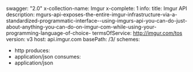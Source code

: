 swagger: "2.0"
x-collection-name: Imgur
x-complete: 1
info:
  title: Imgur API
  description: mgurs-api-exposes-the-entire-imgur-infrastructure-via-a-standardized-programmatic-interface--using-imgurs-api-you-can-do-just-about-anything-you-can-do-on-imgur-com-while-using-your-programming-language-of-choice-
  termsOfService: http://imgur.com/tos
  version: v3
host: api.imgur.com
basePath: /3/
schemes:
- http
produces:
- application/json
consumes:
- application/json